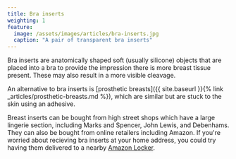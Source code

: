 ```yaml
---
title: Bra inserts
weighting: 1
feature:
  image: /assets/images/articles/bra-inserts.jpg
  caption: "A pair of transparent bra inserts"
---
```


Bra inserts are anatomically shaped soft (usually silicone) objects that are placed into a bra to provide the impression there is more breast tissue present. These may also result in a more visible cleavage.

An alternative to bra inserts is [prosthetic breasts]({{ site.baseurl }}{% link _articles/prosthetic-breasts.md %}), which are similar but are stuck to the skin using an adhesive.

Breast inserts can be bought from high street shops which have a large lingerie section, including Marks and Spencer, John Lewis, and Debenhams. They can also be bought from online retailers including Amazon. If you're worried about recieving bra inserts at your home address, you could try having them delivered to a nearby [Amazon Locker](https://www.amazon.co.uk/gp/help/customer/display.html?nodeId=200966210).